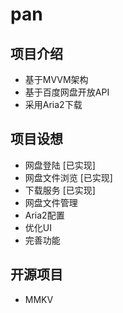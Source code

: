 # pan

## 项目介绍
- 基于MVVM架构
- 基于百度网盘开放API
- 采用Aria2下载

## 项目设想
- 网盘登陆 [已实现]
- 网盘文件浏览 [已实现]
- 下载服务 [已实现]
- 网盘文件管理 
- Aria2配置
- 优化UI
- 完善功能

## 开源项目
- MMKV
